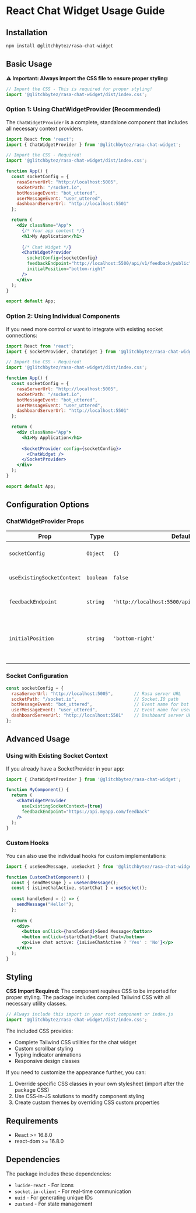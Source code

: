 # React Chat Widget Usage Guide

## Installation

```bash
npm install @glitchbytez/rasa-chat-widget
```

## Basic Usage

**⚠️ Important: Always import the CSS file to ensure proper styling:**

```jsx
// Import the CSS - This is required for proper styling!
import '@glitchbytez/rasa-chat-widget/dist/index.css';
```

### Option 1: Using ChatWidgetProvider (Recommended)

The `ChatWidgetProvider` is a complete, standalone component that includes all necessary context providers.

```jsx
import React from 'react';
import { ChatWidgetProvider } from '@glitchbytez/rasa-chat-widget';

// Import the CSS - Required!
import '@glitchbytez/rasa-chat-widget/dist/index.css';

function App() {
  const socketConfig = {
    rasaServerUrl: "http://localhost:5005",
    socketPath: "/socket.io",
    botMessageEvent: "bot_uttered",
    userMessageEvent: "user_uttered",
    dashboardServerUrl: "http://localhost:5501"
  };

  return (
    <div className="App">
      {/* Your app content */}
      <h1>My Application</h1>
      
      {/* Chat Widget */}
      <ChatWidgetProvider
        socketConfig={socketConfig}
        feedbackEndpoint="http://localhost:5500/api/v1/feedback/public"
        initialPosition="bottom-right"
      />
    </div>
  );
}

export default App;
```

### Option 2: Using Individual Components

If you need more control or want to integrate with existing socket connections:

```jsx
import React from 'react';
import { SocketProvider, ChatWidget } from '@glitchbytez/rasa-chat-widget';

// Import the CSS - Required!
import '@glitchbytez/rasa-chat-widget/dist/index.css';

function App() {
  const socketConfig = {
    rasaServerUrl: "http://localhost:5005",
    socketPath: "/socket.io",
    botMessageEvent: "bot_uttered",  
    userMessageEvent: "user_uttered",
    dashboardServerUrl: "http://localhost:5501"
  };

  return (
    <div className="App">
      <h1>My Application</h1>
      
      <SocketProvider config={socketConfig}>
        <ChatWidget />
      </SocketProvider>
    </div>
  );
}

export default App;
```

## Configuration Options

### ChatWidgetProvider Props

| Prop | Type | Default | Description |
|------|------|---------|-------------|
| `socketConfig` | `Object` | `{}` | Socket.IO configuration object |
| `useExistingSocketContext` | `boolean` | `false` | Use existing SocketProvider from parent |
| `feedbackEndpoint` | `string` | `'http://localhost:5500/api/v1/feedback/public'` | API endpoint for feedback submission |
| `initialPosition` | `string` | `'bottom-right'` | Widget position: `'bottom-right'`, `'bottom-center'`, or `'bottom-left'` |

### Socket Configuration

```jsx
const socketConfig = {
  rasaServerUrl: "http://localhost:5005",        // Rasa server URL
  socketPath: "/socket.io",                      // Socket.IO path
  botMessageEvent: "bot_uttered",                // Event name for bot messages
  userMessageEvent: "user_uttered",              // Event name for user messages  
  dashboardServerUrl: "http://localhost:5501"    // Dashboard server URL for live chat
};
```

## Advanced Usage

### Using with Existing Socket Context

If you already have a SocketProvider in your app:

```jsx
import { ChatWidgetProvider } from '@glitchbytez/rasa-chat-widget';

function MyComponent() {
  return (
    <ChatWidgetProvider 
      useExistingSocketContext={true}
      feedbackEndpoint="https://api.myapp.com/feedback"
    />
  );
}
```

### Custom Hooks

You can also use the individual hooks for custom implementations:

```jsx
import { useSendMessage, useSocket } from '@glitchbytez/rasa-chat-widget';

function CustomChatComponent() {
  const { sendMessage } = useSendMessage();
  const { isLiveChatActive, startChat } = useSocket();
  
  const handleSend = () => {
    sendMessage("Hello!");
  };
  
  return (
    <div>
      <button onClick={handleSend}>Send Message</button>
      <button onClick={startChat}>Start Chat</button>
      <p>Live chat active: {isLiveChatActive ? 'Yes' : 'No'}</p>
    </div>
  );
}
```

## Styling

**CSS Import Required:** The component requires CSS to be imported for proper styling. The package includes compiled Tailwind CSS with all necessary utility classes.

```jsx
// Always include this import in your root component or index.js
import '@glitchbytez/rasa-chat-widget/dist/index.css';
```

The included CSS provides:
- Complete Tailwind CSS utilities for the chat widget
- Custom scrollbar styling
- Typing indicator animations
- Responsive design classes

If you need to customize the appearance further, you can:
1. Override specific CSS classes in your own stylesheet (import after the package CSS)
2. Use CSS-in-JS solutions to modify component styling
3. Create custom themes by overriding CSS custom properties

## Requirements

- React >= 16.8.0
- react-dom >= 16.8.0

## Dependencies

The package includes these dependencies:
- `lucide-react` - For icons
- `socket.io-client` - For real-time communication
- `uuid` - For generating unique IDs
- `zustand` - For state management 